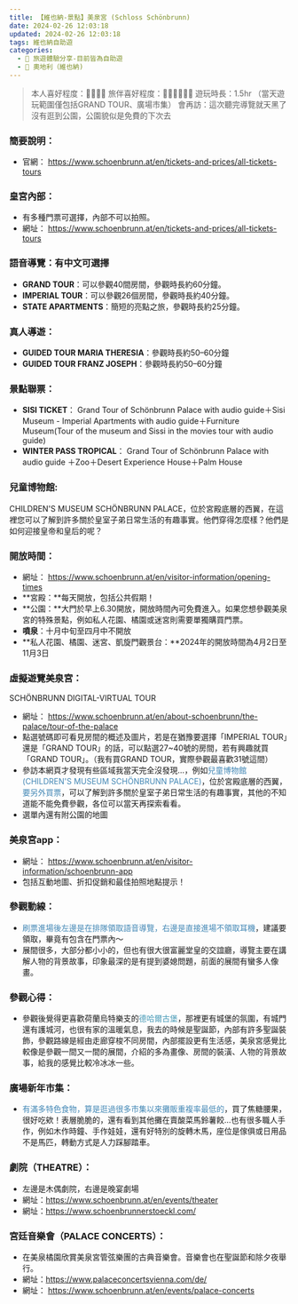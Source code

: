 ```yaml
---
title: 【維也納-景點】美泉宮 (Schloss Schönbrunn) 
date: 2024-02-26 12:03:18
updated: 2024-02-26 12:03:18
tags: 維也納自助遊
categories: 
  - 🌴 旅遊體驗分享-目前皆為自助遊
  - 🥥 奧地利（維也納) 
---
```

>本人喜好程度：🌝🌝🌝🌛 旅伴喜好程度：🌝🌝🌝🌝🌛🌚
 遊玩時長：1.5hr （當天遊玩範圍僅包括GRAND TOUR、廣場市集）
 會再訪：這次聽完導覽就天黑了沒有逛到公園，公園貌似是免費的下次去
 <!-- more -->
 ### 簡要說明：
+ 官網：
https://www.schoenbrunn.at/en/tickets-and-prices/all-tickets-tours

### 皇宮內部：
+ 有多種門票可選擇，內部不可以拍照。
+ 網址：
https://www.schoenbrunn.at/en/tickets-and-prices/all-tickets-tours

### 語音導覽：有中文可選擇
+ **GRAND TOUR**：可以參觀40間房間，參觀時長約60分鐘。
+ **IMPERIAL TOUR**：可以參觀26個房間，參觀時長約40分鐘。
+ **STATE APARTMENTS**：簡短的亮點之旅，參觀時長約25分鐘。

### 真人導遊：
+ **GUIDED TOUR MARIA THERESIA**：參觀時長約50–60分鐘
+ **GUIDED TOUR FRANZ JOSEPH**：參觀時長約50–60分鐘

### 景點聯票：
+ **SISI TICKET**：
Grand Tour of  Schönbrunn Palace  with audio guide＋Sisi Museum - Imperial Apartments with audio guide＋Furniture Museum(Tour of the museum and Sissi in the movies tour with audio guide)
+ **WINTER PASS TROPICAL**：
Grand Tour of  Schönbrunn Palace with audio guide ＋Zoo＋Desert Experience House＋Palm House

### 兒童博物館:
 CHILDREN'S MUSEUM SCHÖNBRUNN PALACE，位於宮殿底層的西翼，在這裡您可以了解到許多關於皇室子弟日常生活的有趣事實。他們穿得怎麼樣？他們是如何迎接皇帝和皇后的呢？

### 開放時間：
+ 網址：
https://www.schoenbrunn.at/en/visitor-information/opening-times
+ **宮殿：**每天開放，包括公共假期！
+ **公園：**大門於早上6.30開放，開放時間內可免費進入。如果您想參觀美泉宮的特殊景點，例如私人花園、橘園或迷宮則需要單獨購買門票。
+ **噴泉**：十月中旬至四月中不開放
+ **私人花園、橘園、迷宮、凱旋門觀景台：**2024年的開放時間為4月2日至11月3日

### 虛擬遊覽美泉宮：
SCHÖNBRUNN DIGITAL-VIRTUAL TOUR
+ 網址：
https://www.schoenbrunn.at/en/about-schoenbrunn/the-palace/tour-of-the-palace
+ 點選號碼即可看見房間的概述及圖片，若是在猶豫要選擇「IMPERIAL TOUR」還是「GRAND TOUR」的話，可以點選27~40號的房間，若有興趣就買「GRAND TOUR」。（我有買GRAND TOUR，實際參觀最喜歡31號這間）
+ 參訪本網頁才發現有些區域我當天完全沒發現…，例如<font color=#4287B5>兒童博物館(CHILDREN'S MUSEUM SCHÖNBRUNN PALACE)</font>，位於宮殿底層的西翼，<font color=#4287B5>要另外買票</font>，可以了解到許多關於皇室子弟日常生活的有趣事實，其他的不知道能不能免費參觀，各位可以當天再探索看看。
+ 選單內還有附公園的地圖
  
### 美泉宮app：
+ 網址：
 https://www.schoenbrunn.at/en/visitor-information/schoenbrunn-app
+ 包括互動地圖、折扣促銷和最佳拍照地點提示！
    
### 參觀動線：
+ <font color=#4287B5>刷票進場後左邊是在排隊領取語音導覽，右邊是直接進場不領取耳機</font>，建議要領取，畢竟有包含在門票內～
+ 展間很多，大部分都小小的，但也有很大很富麗堂皇的交誼廳，導覽主要在講解人物的背景故事，印象最深的是有提到婆媳問題，前面的展間有蠻多人像畫。

### 參觀心得：
+ 參觀後覺得更喜歡荷蘭烏特樂支的<font color=#4599B6>德哈爾古堡</font>，那裡更有城堡的氛圍，有城門還有護城河，也很有家的溫暖氣息，我去的時候是聖誕節，內部有許多聖誕裝飾，參觀路線是經由走廊穿梭不同房間，內部擺設更有生活感，美泉宮感覺比較像是參觀一間又一間的展間，介紹的多為畫像、房間的裝潢、人物的背景故事，給我的感覺比較冷冰冰一些。

### 廣場新年市集：
+ <font color=#4287B5>有滿多特色食物，算是逛過很多市集以來攤販重複率最低的</font>，買了焦糖腰果，很好吃欸！表層脆脆的，還有看到其他攤在賣酸菜馬鈴薯餃…也有很多職人手作，例如木作時鐘、手作娃娃，還有好特別的旋轉木馬，座位是傢俱或日用品不是馬匹，轉動方式是人力踩腳踏車。

### 劇院（THEATRE）：
+ 左邊是木偶劇院，右邊是晚宴劇場
+ 網址：https://www.schoenbrunn.at/en/events/theater
+ 網址：https://www.schoenbrunnerstoeckl.com/
 
### 宮廷音樂會（PALACE CONCERTS）：
+ 在美泉橘園欣賞美泉宮管弦樂團的古典音樂會。音樂會也在聖誕節和除夕夜舉行。
+ 網址：https://www.palaceconcertsvienna.com/de/
+ 網址：
https://www.schoenbrunn.at/en/events/palace-concerts
 